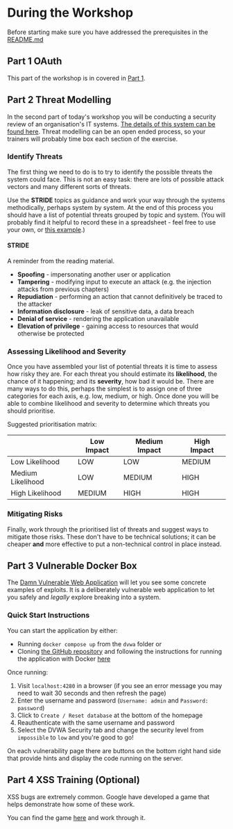 # During the Workshop

Before starting make sure you have addressed the prerequisites in the [README.md](README.md)

## Part 1 OAuth

This part of the workshop is in covered in [Part 1](./part_1.md).

## Part 2 Threat Modelling

In the second part of today's workshop you will be conducting a security review of an organisation's IT systems. [The details of this system can be found here](./Scenarios/Alpha_Organisation/description.md). Threat modelling can be an open ended process, so your trainers will probably time box each section of the exercise.

### Identify Threats

The first thing we need to do is to try to identify the possible threats the system could face. This is not an easy task: there are lots of possible attack vectors and many different sorts of threats.

Use the **STRIDE** topics as guidance and work your way through the systems methodically, perhaps system by system. At the end of this process you should have a list of potential threats grouped by topic and system. (You will probably find it helpful to record these in a spreadsheet - feel free to use your own, or [this example](https://docs.google.com/spreadsheets/d/1BWj_jrJ2HiHTRaoW6_pPVgN1W0zAnvOM0v7WUYG9lw8/edit?usp=sharing).)

#### STRIDE

A reminder from the reading material.

- **Spoofing** - impersonating another user or application
- **Tampering** - modifying input to execute an attack (e.g. the injection attacks from previous chapters)
- **Repudiation** - performing an action that cannot definitively be traced to the attacker
- **Information disclosure** - leak of sensitive data, a data breach
- **Denial of service** - rendering the application unavailable
- **Elevation of privilege** - gaining access to resources that would otherwise be protected

### Assessing Likelihood and Severity

Once you have assembled your list of potential threats it is time to assess how risky they are. For each threat you should estimate its **likelihood**, the chance of it happening; and its **severity**, how bad it would be. There are many ways to do this, perhaps the simplest is to assign one of three categories for each axis, e.g. low, medium, or high. Once done you will be able to combine likelihood and severity to determine which threats you should prioritise.

Suggested prioritisation matrix:

|                   | Low Impact | Medium Impact | High Impact |
| ----------------- | ---------- | ------------- | ----------- |
| Low Likelihood    | LOW        | LOW           | MEDIUM      |
| Medium Likelihood | LOW        | MEDIUM        | HIGH        |
| High Likelihood   | MEDIUM     | HIGH          | HIGH        |

### Mitigating Risks

Finally, work through the prioritised list of threats and suggest ways to mitigate those risks. These don't have to be technical solutions; it can be cheaper **and** more effective to put a non-technical control in place instead.

## Part 3 Vulnerable Docker Box

The [Damn Vulnerable Web Application](https://github.com/digininja/DVWA) will let you see some concrete examples of exploits. It is a deliberately vulnerable web application to let you safely and _legally_ explore breaking into a system.

### Quick Start Instructions

You can start the application by either: 
* Running `docker compose up` from the `dvwa` folder 
or 
* Cloning [the GitHub repository](https://github.com/digininja/DVWA) and following the instructions for running the application with Docker [here](https://github.com/digininja/DVWA#getting-started)

Once running:
1. Visit `localhost:4280` in a browser (if you see an error message you may need to wait 30 seconds and then refresh the page)
1. Enter the username and password (`Username: admin` and `Password: password`)
1. Click to `Create / Reset database` at the bottom of the homepage
1. Reauthenticate with the same username and password
1. Select the DVWA Security tab and change the security level from `impossible` to `low` and you're good to go!

On each vulnerability page there are buttons on the bottom right hand side that provide hints and display the code running on the server.

## Part 4 XSS Training (Optional)

XSS bugs are extremely common. Google have developed a game that helps demonstrate how some of these work.

You can find the game [here](https://xss-game.appspot.com/) and work through it.
